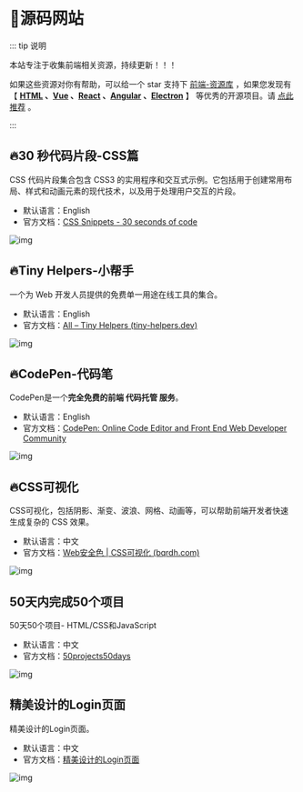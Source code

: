 # 🍁源码网站

::: tip 说明

本站专注于收集前端相关资源，持续更新！！！

如果这些资源对你有帮助，可以给一个 star 支持下 [前端-资源库](https://github.com/huangpw/document-frontend-vitepress) ，如果您发现有 【 **[HTML](/html) 、[Vue](/vue) 、[React](/react) 、[Angular](/angular) 、[Electron](/electron)** 】 等优秀的开源项目。请 [点此推荐](https://github.com/huangpw/document-frontend-vitepress/issues/new) 。

:::



## 🔥30 秒代码片段-CSS篇

CSS 代码片段集合包含 CSS3 的实用程序和交互式示例。它包括用于创建常用布局、样式和动画元素的现代技术，以及用于处理用户交互的片段。

- 默认语言：English
- 官方文档：[CSS Snippets - 30 seconds of code](https://www.30secondsofcode.org/css/p/1/)

![img](/images/html/css/website/10001.png)



## 🔥Tiny Helpers-小帮手

一个为 Web 开发人员提供的免费单一用途在线工具的集合。

- 默认语言：English
- 官方文档：[All – Tiny Helpers (tiny-helpers.dev)](https://tiny-helpers.dev/)

![img](/images/html/css/website/10002.png)



## 🔥CodePen-代码笔

CodePen是一个**完全免费的前端 代码托管 服务**。

- 默认语言：English
- 官方文档：[CodePen: Online Code Editor and Front End Web Developer Community](https://codepen.io/)

![img](/images/html/css/website/10003.gif)



## 🔥CSS可视化

CSS可视化，包括阴影、渐变、波浪、网格、动画等，可以帮助前端开发者快速生成复杂的 CSS 效果。

- 默认语言：中文
- 官方文档：[Web安全色 | CSS可视化 (bqrdh.com)](https://css.bqrdh.com/safety-color)

![img](/images/html/css/website/10004.png)



## 50天内完成50个项目

50天50个项目- HTML/CSS和JavaScript

- 默认语言：中文
- 官方文档：[50projects50days](https://github.com/bradtraversy/50projects50days)

![img](/images/html/css/website/10005.jpg)



## 精美设计的Login页面

精美设计的Login页面。

- 默认语言：中文
- 官方文档：[精美设计的Login页面](https://space.bilibili.com/270654037/channel/collectiondetail?sid=1071190)

![img](/images/html/css/website/10006.jpg)
